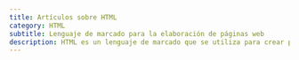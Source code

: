 ```yaml
---
title: Artículos sobre HTML
category: HTML
subtitle: Lenguaje de marcado para la elaboración de páginas web
description: HTML es un lenguaje de marcado que se utiliza para crear páginas web. Es el lenguaje fundamental para el desarrollo web y es interpretado por los navegadores para mostrar el contenido de una página web.
---
```

